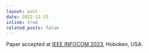 ```yaml
---
layout: post
date: 2022-12-15
inline: true
related_posts: false
---
```


Paper accepted at [IEEE INFOCOM 2023](https://ieeexplore.ieee.org/document/10228876), Hoboken, USA.

